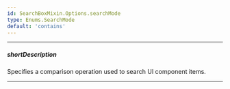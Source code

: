 ```yaml
---
id: SearchBoxMixin.Options.searchMode
type: Enums.SearchMode
default: 'contains'
---
```

---
##### shortDescription
Specifies a comparison operation used to search UI component items.

---
<!-- Description goes here -->